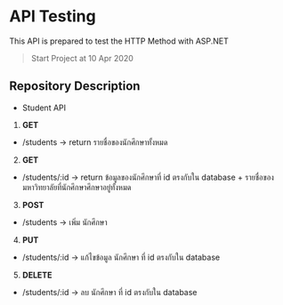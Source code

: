 # API Testing
This API is prepared to test the HTTP Method with ASP.NET
> Start Project at 10 Apr 2020
## Repository Description
- Student API
1. **GET** 
  * /students -> return รายชื่อของนักศึกษาทั้งหมด
2. **GET** 
  * /students/:id -> return ข้อมูลของนักศึกษาที่ id ตรงกับใน database + รายชื่อของมหาวิทยาลัยที่นักศึกษาศึกษาอยู่ทั้งหมด
3. **POST** 
  * /students -> เพิ่ม นักศึกษา
4. **PUT** 
  * /students/:id -> แก้ไขข้อมูล นักศึกษา ที่ id ตรงกับใน database
5. **DELETE** 
  * /students/:id -> ลบ นักศึกษา ที่ id ตรงกับใน database
